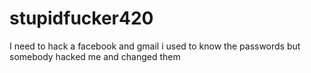 # stupidfucker420
I need to hack a facebook and gmail i used to know the passwords but somebody hacked me and changed them
